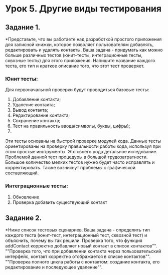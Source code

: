 # Урок 5. Другие виды тестирования
## Задание 1. 
*Представьте, что вы работаете над разработкой простого приложения для записной книжки, которое позволяет пользователям добавлять, редактировать и удалять контакты.
Ваша задача - придумать как можно больше различных тестов (юнит-тесты, интеграционные тесты, сквозные тесты) для этого приложения. Напишите название каждого теста, его тип и краткое описание того, что этот тест проверяет.

### Юнит тесты:
Для первоначальной проверки будут проводиться базовые тесты:
1) Добавление контакта;
2) Удаление контакта; 
3) Вывод контакта;
4) Редактирование контакта; 
5) Сохранение контакта;
6) Тест на правильность ввода(символы, буквы, цифры); 
7) 
Эти тесты основаны на быстрой проверке модулей кода. Данные тесты ориентированы на проверку правильности работы кода, используя при этом простые инструменты. 
Это своего рода детальное иследование. Проблемой данной тест процедуры в большой трудозатратности. Большое количество мелких тестов нужно будет часто исправлять и корректировать.
Также возникнут проблемы с графической составляющий.


### Интеграционные тесты:


1) Обновление 
2) Проверка добавить существующий контакт 
 

## Задание 2. 
*Ниже список тестовых сценариев. Ваша задача - определить тип каждого теста (юнит-тест, интеграционный тест, сквозной тест) и объяснить, почему вы так решили.
Проверка того, что функция addContact корректно добавляет новый контакт в список контактов"".
""Проверка того, что при добавлении контакта через пользовательский интерфейс, контакт корректно отображается в списке контактов"".
""Проверка полного цикла работы с контактом: создание контакта, его редактирование и последующее удаление"".